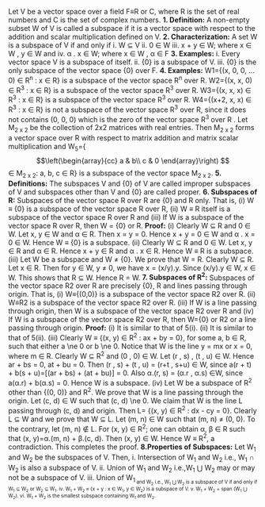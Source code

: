Let V be a vector space over a field F≡R or C, where R is the set of real numbers and C is the set of complex numbers.
**1. Definition:** A non-empty subset W of V is called a subspace if it is a vector space with respect to the addition and scalar multiplication defined on V.
**2. Characterization:** A set W is a subspace of V if and only if 
  i.   W ⊆ V 
  ii.  0 ∈ W
  iii. x + y ∈ W; where x ∈ W , y ∈ W and 
  iv.  α . x ∈ W; where x ∈ W , α ∈ F
**3. Examples:**
  i.	 Every vector space V is a subspace of itself.
  ii.	 {0} is a subspace of V.
  iii. {0} is the only subspace of the vector space {0} over F.
**4. Examples:**
	W1={(x, 0, 0, …0) ∈ R<sup>n</sup> : x ∈ R} is a subspace of the vector space R<sup>n</sup> over R.
	W2={(x, x, 0) ∈ R<sup>3</sup> : x ∈ R} is a subspace of the vector space R<sup>3</sup> over R.
	W3={(x, x, x) ∈ R<sup>3</sup> : x ∈ R} is  a subspace of the vector space R<sup>3</sup> over R.
	W4={(x+2, x, x) ∈ R<sup>3</sup> : x ∈ R} is not a subspace of the vector space R<sup>3</sup> over R, since it does not contains (0, 0, 0) which is the zero of the vector space R<sup>3</sup> over R .
	Let M<sub>2 x 2</sub> be the collection of 2x2 matrices with real entries. Then M<sub>2 x 2</sub> forms a vector space over R with respect to matrix addition and matrix scalar multiplication and 
W<sub>5</sub>={$$\left(\begin{array}{cc} 
a & b\\ 
c & 0
\end{array}\right)
$$ ∈ M<sub>2 x 2</sub>: a, b, c ∈ R} is a subspace of the vector space M<sub>2 x 2</sub>.
**5. Definitions:** The subspaces V and {0} of V are called improper subspaces of V and subspaces other than V and {0} are called proper.
**6. Subspaces of R:** Subspaces of the vector space R over R are {0} and R only. That is,
(i)   W ≡ {0} is a subspace of the vector space R over R,
(ii)  W ≡ R itself is a subspace of the vector space R over R and
(iii) If W is a subspace of the vector space R over R,  then W = {0} or R. 
**Proof:** 
(i)   Clearly W ⊆ R and 0 ∈ W. Let x, y ∈ W and α ∈ R. Then x = y = 0. Hence x + y = 0 ∈ W and α . x = 0 ∈ W. Hence W ≡ {0} is a subspace.
(ii)  Clearly W ⊆ R and 0 ∈ W. Let x, y ∈ R and α ∈ R. Hence x + y ∈ R and α . x ∈ R. Hence W ≡ R is a subspace.
(iii) Let W be a subspace and W ≠ {0}. We prove that W = R. Clearly W ⊆ R. Let x ∈ R. Then for y ∈ W, y ≠ 0, we have x = (x/y).y. Since (x/y).y ∈ W, x ∈ W. This shows that R ⊆ W. Hence R = W.
**7. Subspaces of R<sup>2</sup>:** Subspaces of the vector space R2 over R are precisely {0}, R and lines passing through origin. That is,
(i)   W≡{(0,0)} is a subspace of the vector space R2 over R.
(ii)  W≡R2 is a subspace of the vector space R2 over R.
(iii) If W is a line passing through origin, then W is a subspace of the vector space R2 over R and
(iv)  If W is a subspace of the vector space R2 over R, then W={0} or R2 or a line passing through origin.
**Proof:**
(i)   It is similar to that of 5(i).
(ii)  It is similar to that of 5(ii).
(iii) Clearly W ≡ {(x, y) ∈ R<sup>2</sup> : ax + by = 0}, for some a, b ∈ R, such that either a \ne 0 or b \ne 0. Notice that W is the line y = mx or x = 0, where m ∈ R. Clearly W ⊆ R<sup>2</sup> and (0 , 0) ∈ W. Let (r , s) , (t , u) ∈ W. Hence ar + bs = 0, at + bu = 0. Then  (r , s) + (t , u) = (r+t , s+u) ∈ W, since a(r + t) + b(s + u)=[(ar + bs) + (at + bu)] = 0. Also α.(r, s) = (α.r , α.s) ∈W, since a(α.r) + b(α.s) = 0. Hence W is a subspace.
(iv)  Let W be a subspace of R<sup>2</sup> other than {(0, 0)} and R<sup>2</sup>. We prove that W is a line passing through the origin. Let (c, d) ∈ W such that (c, d) \ne 0. We claim that W is the line L passing through (c, d) and origin. Then L= {(x, y) ∈ R<sup>2</sup> : dx - cy = 0}. Clearly L ⊆ W and we prove that W ⊆ L. Let (m, n) ∈ W such that (m, n) ≠ (0, 0). To the contrary, let (m, n) ∉ L. For (x, y) ∈ R<sup>2</sup>; one can obtain α, β ∈ R such that (x, y)=α.(m, n) + β.(c, d). Then (x, y) ∈ W. Hence W ≡ R<sup>2</sup>, a contradiction. This completes the proof.
**8.Properties of Subspaces:**
Let W<sub>1</sub> and W<sub>2</sub> be the subspaces of V. Then, 
i.	 Intersection of W<sub>1</sub> and W<sub>2</sub> i.e., W<sub>1</sub> ∩ W<sub>2</sub>  is also a subspace of V.
ii.	 Union of W<sub>1</sub> and W<sub>2</sub> i.e.,W<sub>1</sub> ⋃ W<sub>2</sub>  may or may not be a subspace of V.
iii. Union of W<sub>1<sub> and W<sub>2</sub> i.e., W<sub>1</sub> ⋃ W<sub>2</sub>  is a subspace of V if and only if W<sub>1</sub> ⊆ W<sub>2</sub> or W<sub>2</sub> ⊆ W<sub>1</sub>.
iv.	 W<sub>1</sub> + W<sub>2</sub> ≡ {x + y : x ∈ W<sub>1</sub>, y ∈ W<sub>2</sub>} is a subspace of V.
v.	 W<sub>1</sub> + W<sub>2</sub> = span (W<sub>1</sub> ⋃ W<sub>2</sub>).
vi.  W<sub>1</sub> + W<sub>2</sub> is the smallest subspace containing W<sub>1</sub> and W<sub>2</sub>.
